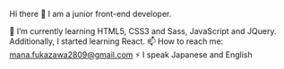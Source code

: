 Hi there 👋
I am a junior front-end developer.

🔭 I’m currently learning HTML5, CSS3 and Sass, JavaScript and JQuery. Additionally, I started learning React.
📫 How to reach me: mana.fukazawa2809@gmail.com
⚡ I speak Japanese and English